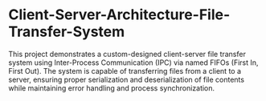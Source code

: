 # Client-Server-Architecture-File-Transfer-System
 This project demonstrates a custom-designed client-server file transfer system using Inter-Process Communication (IPC) via named FIFOs (First In, First Out). The system is capable of transferring files from a client to a server, ensuring proper serialization and deserialization of file contents while maintaining error handling and process synchronization.
